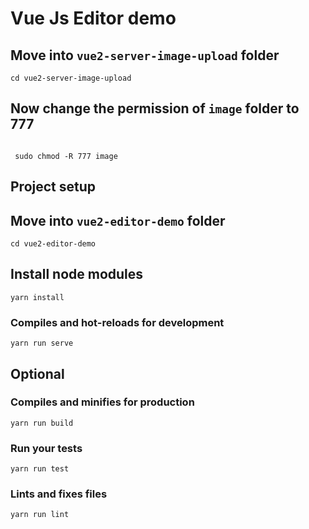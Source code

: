# Vue Js Editor demo

## Move into `vue2-server-image-upload` folder

```
cd vue2-server-image-upload

```

## Now change the permission of `image` folder to 777

```

 sudo chmod -R 777 image

```



## Project setup


## Move into `vue2-editor-demo` folder

```
cd vue2-editor-demo
```

## Install node modules

```
yarn install
```

### Compiles and hot-reloads for development
```
yarn run serve
```


## Optional

### Compiles and minifies for production
```
yarn run build
```

### Run your tests
```
yarn run test
```

### Lints and fixes files
```
yarn run lint
```